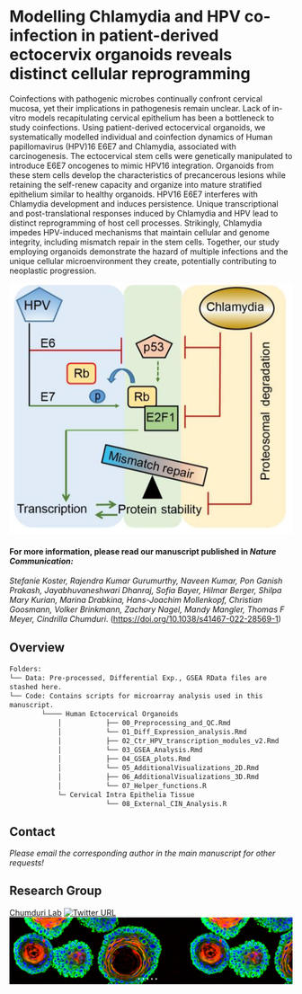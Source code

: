 # Modelling Chlamydia and HPV co-infection in patient-derived ectocervix organoids reveals distinct cellular reprogramming

Coinfections with pathogenic microbes continually confront cervical mucosa, yet their implications in pathogenesis remain unclear. Lack of in-vitro models recapitulating cervical epithelium has been a bottleneck to study coinfections. Using patient-derived ectocervical organoids, we systematically modelled individual and coinfection dynamics of Human papillomavirus (HPV)16 E6E7 and Chlamydia, associated with carcinogenesis. The ectocervical stem cells were genetically manipulated to introduce E6E7 oncogenes to mimic HPV16 integration. Organoids from these stem cells develop the characteristics of precancerous lesions while retaining the self-renew capacity and organize into mature stratified epithelium similar to healthy organoids. HPV16 E6E7 interferes with Chlamydia development and induces persistence. Unique transcriptional and post-translational responses induced by Chlamydia and HPV lead to distinct reprogramming of host cell processes. Strikingly, Chlamydia impedes HPV-induced mechanisms that maintain cellular and genome integrity, including mismatch repair in the stem cells. Together, our study employing organoids demonstrate the hazard of multiple infections and the unique cellular microenvironment they create, potentially contributing to neoplastic progression.






![Biological Theme](MMR_Regulation.PNG)












#### For more information, please read our manuscript published in ***Nature Communication:***
	
	






	
	
*Stefanie Koster, Rajendra Kumar Gurumurthy, Naveen Kumar, Pon Ganish Prakash, Jayabhuvaneshwari Dhanraj, Sofia Bayer, Hilmar Berger, 
Shilpa Mary Kurian, Marina Drabkina, Hans-Joachim Mollenkopf, Christian Goosmann, Volker Brinkmann, Zachary Nagel, Mandy Mangler, 
Thomas F Meyer, Cindrilla Chumduri*. (https://doi.org/10.1038/s41467-022-28569-1)



























## Overview
```
Folders:
└── Data: Pre-processed, Differential Exp., GSEA RData files are stashed here.
└── Code: Contains scripts for microarray analysis used in this manuscript.
        └──── Human Ectocervical Organoids
            │       	├── 00_Preprocessing_and_QC.Rmd
            │       	└── 01_Diff_Expression_analysis.Rmd
            │       	├── 02_Ctr_HPV_transcription_modules_v2.Rmd
            │       	└── 03_GSEA_Analysis.Rmd
            │       	├── 04_GSEA_plots.Rmd
            │       	└── 05_AdditionalVisualizations_2D.Rmd
            │       	├── 06_AdditionalVisualizations_3D.Rmd
            │       	└── 07_Helper_functions.R	    
            └─ Cervical Intra Epithelia Tissue
                    	└── 08_External_CIN_Analysis.R	
```























































## Contact
*Please email the corresponding author in the main manuscript for other requests!*




## Research Group
[Chumduri Lab](https://www.chumdurilab.org/)
[![Twitter URL](http://i.imgur.com/wWzX9uB.png)](https://twitter.com/chumduri)
![Ectocervix Organoids](Ecto_Organoids.PNG)






